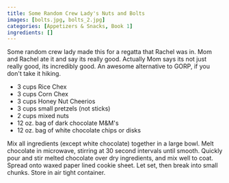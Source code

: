 ```yaml
---
title: Some Random Crew Lady's Nuts and Bolts
images: [bolts.jpg, bolts_2.jpg]
categories: [Appetizers & Snacks, Book 1]
ingredients: []
---
```


  Some random
crew lady made this for a regatta that Rachel was in. Mom and Rachel ate
it and say its really good. Actually Mom says its not just really good,
its incredibly good. An awesome alternative to GORP, if you don't take
it hiking.

-   3 cups Rice Chex
-   3 cups Corn Chex
-   3 cups Honey Nut Cheerios
-   3 cups small pretzels (not sticks)
-   2 cups mixed nuts
-   12 oz. bag of dark chocolate M&M's
-   12 oz. bag of white chocolate chips or disks

Mix all ingredients (except white chocolate) together in a large bowl.
Melt chocolate in microwave, stirring at 30 second intervals until
smooth. Quickly pour and stir melted chocolate over dry ingredients, and
mix well to coat. Spread onto waxed paper lined cookie sheet. Let set,
then break into small chunks. Store in air tight container.


